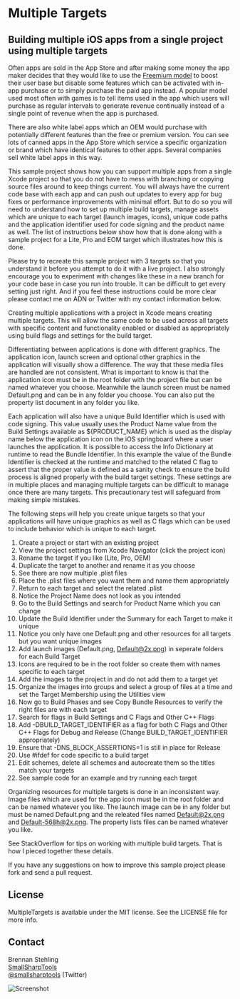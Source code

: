 # Multiple Targets

## Building multiple iOS apps from a single project using multiple targets

Often apps are sold in the App Store and after making some money the app maker decides that they would like to use the [Freemium model](http://en.wikipedia.org/wiki/Freemium) to boost their user base but disable some features which can be activated with in-app purchase or to simply purchase the paid app instead. A popular model used most often with games is to tell items used in the app which users will purchase as regular intervals to generate revenue continually instead of a single point of revenue when the app is purchased.

There are also white label apps which an OEM would purchase with potentially different features than the free or premium version. You can see lots of canned apps in the App Store which service a specific organization or brand which have identical features to other apps. Several companies sell white label apps in this way.

This sample project shows how you can support multiple apps from a single Xcode project so that you do not have to mess with branching or copying source files around to keep things current. You will always have the current code base with each app and can push out updates to every app for bug fixes or performance improvements with minimal effort. But to do so you will need to understand how to set up multiple build targets, manage assets which are unique to each target (launch images, icons), unique code paths and the application identifier used for code signing and the product name as well. The list of instructions below show how that is done along with a sample project for a Lite, Pro and EOM target which illustrates how this is done.

Please try to recreate this sample project with 3 targets so that you understand it before you attempt to do it with a live project. I also strongly encourage you to experiment with changes like these in a new branch for your code base in case you run into trouble. It can be difficult to get every setting just right. And if you feel these instructions could be more clear please contact me on ADN or Twitter with my contact information below.

Creating multiple applications with a project in Xcode means creating multiple targets. This will allow the same code to be used across all targets with specific content and functionality enabled or disabled as appropriately using build flags and settings for the build target.

Differentiating between applications is done with different graphics. The application icon, launch screen and optional other graphics in the application will visually show a difference. The way that these media files are handled are not consistent. What is important to know is that the application icon must be in the root folder with the project file but can be named whatever you choose. Meanwhile the launch screen  must be named Default.png and can be in any folder you choose. You can also put the property list document in any folder you like.

Each application will also have a unique Build Identifier which is used with code signing. This value usually uses the Product Name value from the Build Settings available as ${PRODUCT_NAME} which is used as the display name below the application icon on the iOS springboard where a user launches the application. It is possible to access the Info Dictionary at runtime to read the Bundle Identifier. In this example the value of the Bundle Identifier is checked at the runtime and matched to the related C flag to assert that the proper value is defined as a sanity check to ensure the build process is aligned properly with the build target settings. These settings are in multiple places and managing multiple targets can be difficult to manage once there are many targets. This precautionary test will safeguard from making simple mistakes.

The following steps will help you create unique targets so that your applications will have unique graphics as well as C flags which can be used to include behavior which is unique to each target.

1. Create a project or start with an existing project
2. View the project settings from Xcode Navigator (click the project icon)
3. Rename the target if you like (Lite, Pro, OEM)
4. Duplicate the target to another and rename it as you choose
5. See there are now multiple .plist files
6. Place the .plist files where you want them and name them appropriately
7. Return to each target and select the related .plist
8. Notice the Project Name does not look as you intended
9. Go to the Build Settings and search for Product Name which you can change
10. Update the Build Identifier under the Summary for each Target to make it unique
11. Notice you only have one Default.png and other resources for all targets but you want unique images
12. Add launch images (Default.png, Default@2x.png) in seperate folders for each Build Target
13. Icons are required to be in the root folder so create them with names specific to each target
14. Add the images to the project in and do not add them to a target yet
15. Organize the images into groups and select a group of files at a time and set the Target Membership using the Utilities view
16. Now go to Build Phases and see Copy Bundle Resources to verify the right files are with each target
17. Search for flags in Build Settings and C Flags and Other C++ Flags
18. Add -DBUILD_TARGET_IDENTIFIER as a flag for both C Flags and Other C++ Flags for Debug and Release (Change BUILD_TARGET_IDENTIFIER appropriately)
19. Ensure that -DNS_BLOCK_ASSERTIONS=1 is still in place for Release
20. Use #ifdef for code specific to a build target
21. Edit schemes, delete all schemes and autocreate them so the titles match your targets
22. See sample code for an example and try running each target

Organizing resources for multiple targets is done in an inconsistent way. Image files which are used for the app icon must be in the root folder and can be named whatever you like. The launch image can be in any folder but must be named Default.png and the releated files named Default@2x.png and Default-568h@2x.png. The property lists files can be named whatever you like.

See StackOverflow for tips on working with multiple build targets. That is how I pieced together these details.

If you have any suggestions on how to improve this sample project please fork and send a pull request.

## License

MultipleTargets is available under the MIT license. See the LICENSE file for more info.

## Contact

Brennan Stehling  
[SmallSharpTools](http://www.smallsharptools.com/)  
[@smallsharptools](https://twitter.com/smallsharptools) (Twitter)  

![Screenshot](https://github.com/brennanMKE/MultipleTargets/raw/master/MultipleTargets.png)
